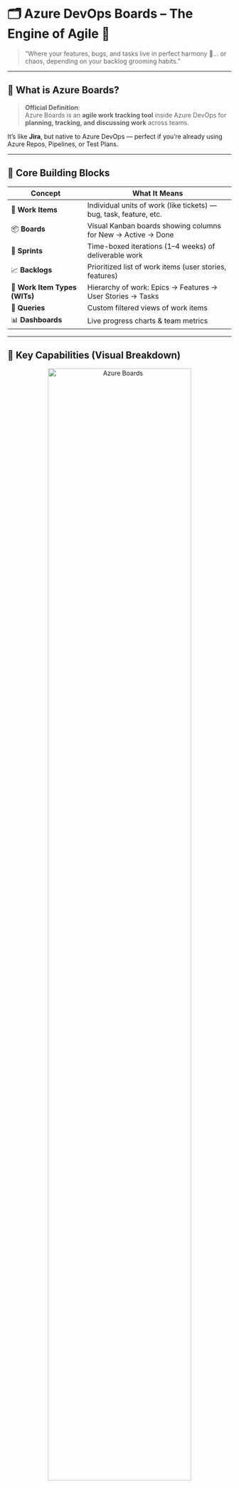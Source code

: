 # 🗂️ Azure DevOps Boards – The Engine of Agile 🚦

> “Where your features, bugs, and tasks live in perfect harmony 🎻… or chaos, depending on your backlog grooming habits.”

---

## 🤔 What is Azure Boards?

> **Official Definition**:  
> Azure Boards is an **agile work tracking tool** inside Azure DevOps for **planning, tracking, and discussing work** across teams.

It’s like **Jira**, but native to Azure DevOps — perfect if you’re already using Azure Repos, Pipelines, or Test Plans.

---

## 🧩 Core Building Blocks

| Concept                       | What It Means                                                      |
| ----------------------------- | ------------------------------------------------------------------ |
| 🧱 **Work Items**             | Individual units of work (like tickets) — bug, task, feature, etc. |
| 📦 **Boards**                 | Visual Kanban boards showing columns for New → Active → Done       |
| 📅 **Sprints**                | Time-boxed iterations (1–4 weeks) of deliverable work              |
| 📈 **Backlogs**               | Prioritized list of work items (user stories, features)            |
| 🔗 **Work Item Types (WITs)** | Hierarchy of work: Epics → Features → User Stories → Tasks         |
| 🧪 **Queries**                | Custom filtered views of work items                                |
| 📊 **Dashboards**             | Live progress charts & team metrics                                |

---

## 🔑 Key Capabilities (Visual Breakdown)

<div align="center">
  <img src="image/1.1.azure-boards/1753704193268.png" alt="Azure Boards" style="width: 80%; border-radius: 10px;">
</div>

---

### 🧩 1. **Work Items & Backlog**

- 📌 Every task, bug, feature, or idea starts as a **work item**.
- 🧱 You can organize work items into:

  - **Epics** → **Features** → **User Stories/Tasks**

- 📋 Backlogs show everything pending and help prioritize future work.

### 🏃‍♂️ 2. **Sprints**

- Create **time-boxed iterations** for focused progress.
- Use **Sprint Backlog**, **Capacity Planning**, and **Burndown charts** to stay on track.

### 🧮 3. **Boards**

- Visual **Kanban boards** to manage ongoing work.
- Support custom columns, swimlanes, and WIP limits.
- Real-time drag/drop reflects team progress.

### 📊 4. **Queries & Analytics**

- Powerful filters and custom queries to extract insights.
- 📈 Export data to Power BI for dashboards and trend analysis.

### 🗓️ 5. **Delivery Plans**

- Timeline view of multiple teams, sprints, and milestones.
- Great for **program-level visibility** across parallel tracks.

### 🔗 6. **Integration**

- Out-of-the-box connectors with:

  - Azure Repos / GitHub
  - Microsoft Teams / Slack
  - External CI/CD, tools like Jenkins or JIRA (via extensions)

---

## 🏗️ Architecture

<div align="center">
  <img src="image/1.1.azure-boards/1753704271379.png" alt="Azure Boards Architecture" style="width: 80%; border-radius: 10px;">
</div>

---

The **structure of Azure Boards** is tightly coupled with the Azure DevOps project hierarchy:

- **Organization** = Your enterprise's root tenant
- **Project** = Logical group of work (e.g., WebApp Project)
- **Boards** = Agile tools within each project
- **External Integration** = Communication & traceability

---

## 🔐 Access Management

<div align="center">
  <img src="image/1.1.azure-boards/1753704300262.png" alt="Azure Boards Access Management" style="width: 80%; border-radius: 10px;">
</div>

---

Azure Boards access is role-based and highly granular:

| Access Level     | What They Can Do                        | Ideal For            |
| ---------------- | --------------------------------------- | -------------------- |
| 🧑‍💻 Basic      | Full access to Boards, sprints, queries | Dev team, QA, PMs    |
| 🧍 Stakeholder   | View items, comment, create new ones    | Business users       |
| 🔑 Project Admin | Configure settings, permissions         | Tech leads, PMs      |
| 🔑 Team Admin    | Customize workflows, manage iterations  | Scrum Masters, Leads |
| 👀 Readers       | View-only permissions                   | Auditors, Management |

Each team under a project (like `Web Dev`, `Security`) can have its own backlogs and boards, enabling parallel autonomous workflows.

---

## 🔁 Real-World Collaboration Flow

Here’s how process and communication happen using Azure Boards:

```mermaid
sequenceDiagram
    participant PM as Product Manager
    participant Dev as Developer
    participant QA as QA
    participant Git as Azure Repos
    participant CI as Azure Pipelines

    PM->>Boards: Create Feature Work Item
    PM->>Dev: Assign story via Sprint
    Dev->>Git: Push code with AB#123 in commit
    Git-->>Boards: Auto-link commit to Work Item
    Dev->>CI: Trigger Pipeline
    CI-->>Boards: Status updates in real time
    QA->>Boards: File bugs, verify fixes
    Boards->>PM: Show Burndown and Sprint Progress
```

---

## 📈 Dashboards + Analytics

| Visual             | Insight                           |
| ------------------ | --------------------------------- |
| 🔥 Burndown Chart  | Sprint completion trend           |
| 🧮 Cumulative Flow | Bottleneck visibility             |
| 📊 Velocity        | Compare team capacity vs delivery |
| 📁 Pie/Bar Charts  | Work by type, state, or assignee  |

---

## 🔧 How You Interact With It

| Action              | How                                                |
| ------------------- | -------------------------------------------------- |
| 📝 Create work item | Web portal or `az boards work-item create`         |
| 🔗 Link work items  | Show dependencies                                  |
| ⏳ Track time       | Use Remaining Work field                           |
| 🧠 Add tags         | “High Priority”, “Backend”, “Blocked”              |
| 📬 Assign to user   | From board or item details                         |
| 📋 Queries          | Save filtered views like “All Bugs Assigned To Me” |
| 📍 Dashboards       | Pin charts, queries, goals                         |

---

## ⚙️ Azure Boards vs Jira

| Feature                     | Azure Boards        | Jira                      |
| --------------------------- | ------------------- | ------------------------- |
| 💡 Built into DevOps        | ✅                  | ❌                        |
| 🔧 Highly customizable      | ✅                  | ✅                        |
| 📈 Native reporting         | ✅                  | ✅                        |
| 🧩 Extensible via APIs      | ✅                  | ✅                        |
| 💸 Free Tier                | ✅ Generous         | ⚠️ Limited                |
| 🔁 DevOps CI/CD integration | ✅ Seamless         | ❌ 3rd party plug-ins     |
| ⛓️ Git integration          | Azure Repos, GitHub | Bitbucket, GitHub, others |

---

## 🤖 DevOps Integration Magic

| DevOps Area        | Integration                                                 |
| ------------------ | ----------------------------------------------------------- |
| ✅ Azure Pipelines | Auto-update work item state when a build or deploy succeeds |
| ✅ Azure Repos     | Link commits to work items (via `#123` in commit message)   |
| ✅ GitHub          | Bi-directional linking of PRs and issues                    |
| ✅ Notifications   | Get email/Teams alerts on work item changes                 |
| ✅ REST API        | Automate work item creation/update from scripts             |

---

## 🧠 Pro Tips

- ✅ Use **tags** consistently for filtering (e.g., “infra”, “frontend”, “blocked”)
- 📅 Create a **sprint cadence** (2-week sprints = sweet spot)
- 🧮 Estimate effort using **story points** or hours
- 🔗 Link bugs to features for better traceability
- 🚦 Set up **Board policies** (e.g., prevent closing unless PR is merged)
- 💡 Use **“@mention”** in work item comments to ping teammates

---

## 🧪 Example: Your SRE Task Flow

| Item           | Example                                    |
| -------------- | ------------------------------------------ |
| **Epic**       | “Improve On-Call Observability”            |
| **Feature**    | “Add SLO Dashboards for Web Tier”          |
| **User Story** | “Add uptime alert for Frontend Service”    |
| **Task**       | “Create Grafana panel”                     |
| **Bug**        | “Alert fires even when service is healthy” |

You manage all of this in **Azure Boards**, track progress visually, and sync it with your deployment pipelines 🔁

---

## 🛠️ CLI Example

```bash
az boards work-item create \
  --title "Add Prometheus alert for CPU spike" \
  --type "Task" \
  --assigned-to "devops@contoso.com" \
  --project "InfraOps"
```

---

## ✅ Summary

| Feature            | Azure Boards                                         |
| ------------------ | ---------------------------------------------------- |
| 🧠 Purpose         | Agile planning + work tracking                       |
| 👥 For             | DevOps, Devs, PMs, SREs                              |
| 📦 Key Units       | Work Items (Epics → Features → Stories → Tasks/Bugs) |
| 📈 Visuals         | Boards, Sprints, Charts, Dashboards                  |
| 🔄 Integrates with | Pipelines, Repos, GitHub, Test Plans                 |
| 🚀 Best For        | Teams using Azure DevOps end-to-end                  |
